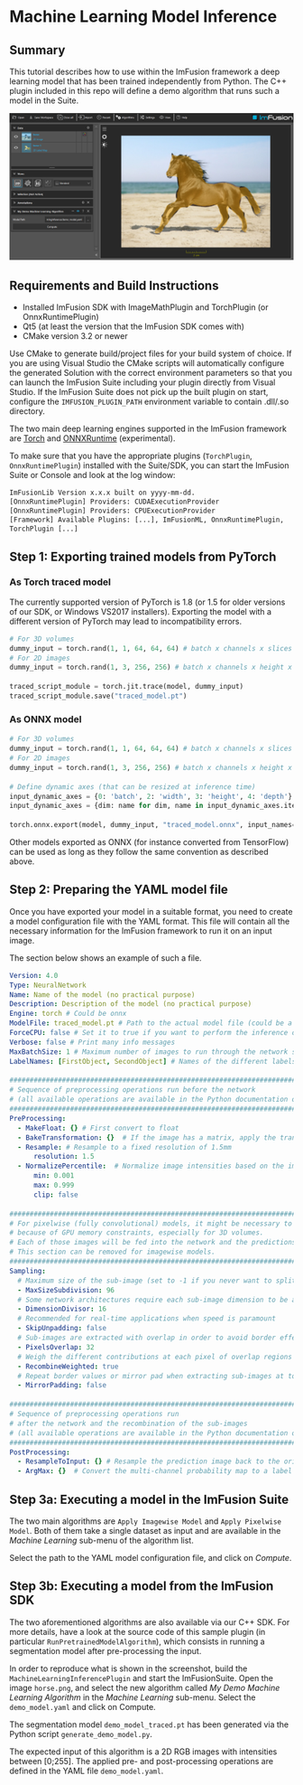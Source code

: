 # Machine Learning Model Inference

## Summary

This tutorial describes how to use within the ImFusion framework a deep learning model that has been trained independently from Python.
The C++ plugin included in this repo will define a demo algorithm that runs such a model in the Suite.

![Screenshot of the demo algorithm running a segmentation model](demo_algorithm.png "Screenshot of the demo algorithm running a segmentation model")

## Requirements and Build Instructions
- Installed ImFusion SDK with ImageMathPlugin and TorchPlugin (or OnnxRuntimePlugin)
- Qt5 (at least the version that the ImFusion SDK comes with)
- CMake version 3.2 or newer

Use CMake to generate build/project files for your build system of choice.
If you are using Visual Studio the CMake scripts will automatically configure the generated Solution with the correct environment parameters so that you can launch the ImFusion Suite including your plugin directly from Visual Studio.
If the ImFusion Suite does not pick up the built plugin on start, configure the `IMFUSION_PLUGIN_PATH` environment variable to contain .dll/.so directory.

The two main deep learning engines supported in the ImFusion framework are [Torch](https://pytorch.org/) and [ONNXRuntime](https://onnxruntime.ai/) (experimental).

To make sure that you have the appropriate plugins (`TorchPlugin`, `OnnxRuntimePlugin`) installed with the Suite/SDK, you can start the ImFusion Suite or Console and look at the log window:
```
ImFusionLib Version x.x.x built on yyyy-mm-dd.
[OnnxRuntimePlugin] Providers: CUDAExecutionProvider
[OnnxRuntimePlugin] Providers: CPUExecutionProvider
[Framework] Available Plugins: [...], ImFusionML, OnnxRuntimePlugin, TorchPlugin [...]
```

## Step 1: Exporting trained models from PyTorch

### As Torch traced model

The currently supported version of PyTorch is 1.8 (or 1.5 for older versions of our SDK, or Windows VS2017 installers). 
Exporting the model with a different version of PyTorch may lead to incompatibility errors.

```python
# For 3D volumes
dummy_input = torch.rand(1, 1, 64, 64, 64) # batch x channels x slices x height x width
# For 2D images
dummy_input = torch.rand(1, 3, 256, 256) # batch x channels x height x width

traced_script_module = torch.jit.trace(model, dummy_input)
traced_script_module.save("traced_model.pt")
```

### As ONNX model

```python
# For 3D volumes
dummy_input = torch.rand(1, 1, 64, 64, 64) # batch x channels x slices x height x width
# For 2D images
dummy_input = torch.rand(1, 3, 256, 256) # batch x channels x height x width

# Define dynamic axes (that can be resized at inference time)
input_dynamic_axes = {0: 'batch', 2: 'width', 3: 'height', 4: 'depth'}
input_dynamic_axes = {dim: name for dim, name in input_dynamic_axes.items() if dim < len(dummy_input.shape)}

torch.onnx.export(model, dummy_input, "traced_model.onnx", input_names=['input'], dynamic_axes={'input': input_dynamic_axes})
```

Other models exported as ONNX (for instance converted from TensorFlow) can be used as long as they follow the same convention as described above.

## Step 2: Preparing the YAML model file

Once you have exported your model in a suitable format, you need to create a model configuration file with the YAML format.
This file will contain all the necessary information for the ImFusion framework to run it on an input image.

The section below shows an example of such a file.

```yaml
Version: 4.0
Type: NeuralNetwork
Name: Name of the model (no practical purpose)
Description: Description of the model (no practical purpose)
Engine: torch # Could be onnx
ModelFile: traced_model.pt # Path to the actual model file (could be a onnx file)
ForceCPU: false # Set it to true if you want to perform the inference on the CPU instead of the GPU
Verbose: false # Print many info messages
MaxBatchSize: 1 # Maximum number of images to run through the network simulatenously
LabelNames: [FirstObject, SecondObject] # Names of the different labels encoded as channels of the output tensor

#############################################################################################
# Sequence of preprocessing operations run before the network
# (all available operations are available in the Python documentation of the SDK)
#############################################################################################
PreProcessing:
  - MakeFloat: {} # First convert to float
  - BakeTransformation: {}  # If the image has a matrix, apply the transformation to the image
  - Resample: # Resample to a fixed resolution of 1.5mm
      resolution: 1.5 
  - NormalizePercentile:  # Normalize image intensities based on the image percentile
      min: 0.001
      max: 0.999
      clip: false

#############################################################################################
# For pixelwise (fully convolutional) models, it might be necessary to split the input in sub-images
# because of GPU memory constraints, especially for 3D volumes.
# Each of those images will be fed into the network and the predictions will be recombined.
# This section can be removed for imagewise models.
#############################################################################################
Sampling:
  # Maximum size of the sub-image (set to -1 if you never want to split the image)
  - MaxSizeSubdivision: 96
  # Some network architectures require each sub-image dimension to be a multiple of this number
  - DimensionDivisor: 16
  # Recommended for real-time applications when speed is paramount
  - SkipUnpadding: false
  # Sub-images are extracted with overlap in order to avoid border effect - this is the size in pixels of this overlap
  - PixelsOverlap: 32
  # Weigh the different contributions at each pixel of overlap regions based on their position
  - RecombineWeighted: true
  # Repeat border values or mirror pad when extracting sub-images at to the border
  - MirrorPadding: false

#############################################################################################
# Sequence of preprocessing operations run
# after the network and the recombination of the sub-images
# (all available operations are available in the Python documentation of the SDK)
#############################################################################################
PostProcessing:
  - ResampleToInput: {} # Resample the prediction image back to the original image
  - ArgMax: {}  # Convert the multi-channel probability map to a label map      
```



## Step 3a: Executing a model in the ImFusion Suite

The two main algorithms are `Apply Imagewise Model` and `Apply Pixelwise Model`.
Both of them take a single dataset as input and are available in the *Machine Learning* sub-menu of the algorithm list.

Select the path to the YAML model configuration file, and click on _Compute_.


## Step 3b: Executing a model from the ImFusion SDK

The two aforementioned algorithms are also available via our C++ SDK.
For more details, have a look at the source code of this sample plugin (in particular `RunPretrainedModelAlgorithm`), which consists in running a segmentation model after pre-processing the input.

In order to reproduce what is shown in the screenshot, build the `MachineLearningInferencePlugin` and start the ImFusionSuite.
Open the image `horse.png`, and select the new algorithm called _My Demo Machine Learning Algorithm_ in the _Machine Learning_ sub-menu.
Select the `demo_model.yaml` and click on Compute.

The segmentation model `demo_model_traced.pt` has been generated via the Python script `generate_demo_model.py`.

The expected input of this algorithm is a 2D RGB images with intensities between [0;255]. The applied pre- and post-processing operations are defined in the YAML file `demo_model.yaml`.
